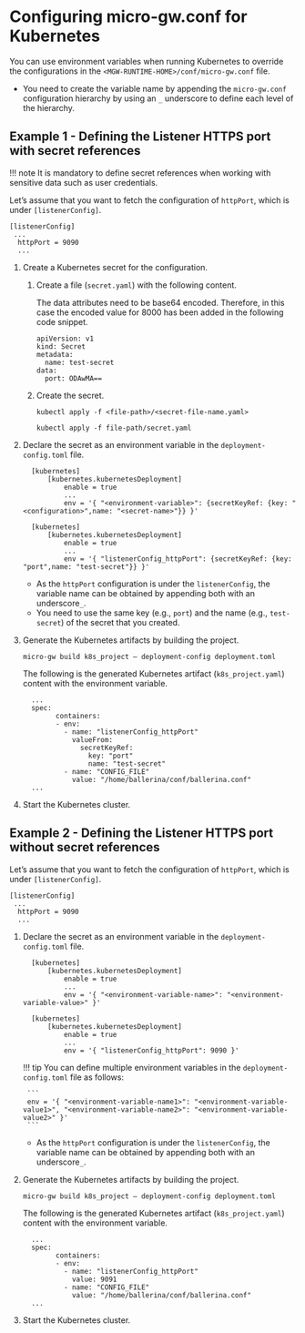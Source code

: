 # Configuring micro-gw.conf for Kubernetes

You can use environment variables when running Kubernetes to override the configurations in the `<MGW-RUNTIME-HOME>/conf/micro-gw.conf` file.

- You need to create the variable name by appending the `micro-gw.conf` configuration hierarchy by using an `_` underscore to define each level of the hierarchy.

## Example 1 - Defining the Listener HTTPS port with secret references

!!! note
    It is mandatory to define secret references when working with sensitive data such as user credentials.

Let’s assume that you want to fetch the configuration of `httpPort`, which is under `[listenerConfig]`.

```
[listenerConfig]
 ...
  httpPort = 9090
  ...
```

1. Create a Kubernetes secret for the configuration.

     1. Create a file (`secret.yaml`) with the following content. 
         
         The data attributes need to be base64 encoded. Therefore, in this case the encoded value for 8000 has been added in the following code snippet.

         ```
         apiVersion: v1
         kind: Secret
         metadata:
           name: test-secret
         data:
           port: ODAwMA==
         ```

     2. Create the secret.
   
         ``` tab="Format"
         kubectl apply -f <file-path>/<secret-file-name.yaml>
         ```

         ``` tab="Example"
         kubectl apply -f file-path/secret.yaml
         ```

2. Declare the secret as an environment variable in the `deployment-config.toml` file.

    ``` tab="Format"
      [kubernetes]
          [kubernetes.kubernetesDeployment]
              enable = true
              ...
              env = '{ "<environment-variable>": {secretKeyRef: {key: "<configuration>",name: "<secret-name>"}} }'
    ```

    ``` tab="Example"
      [kubernetes]
          [kubernetes.kubernetesDeployment]
              enable = true
              ...
              env = '{ "listenerConfig_httpPort": {secretKeyRef: {key: "port",name: "test-secret"}} }'
    ```

     - As the `httpPort` configuration is under the `listenerConfig`, the variable name can be obtained by appending both with an underscore`_`.
     - You need to use the same key (e.g., `port`) and the name (e.g., `test-secret`) of the secret that you created.

3. Generate the Kubernetes artifacts by building the project.

     ```
     micro-gw build k8s_project — deployment-config deployment.toml
     ```

     The following is the generated Kubernetes artifact (`k8s_project.yaml`) content with the environment variable.

    ```
      ...
      spec:
            containers:
            - env:
              - name: "listenerConfig_httpPort"
                valueFrom:
                  secretKeyRef:
                    key: "port"
                    name: "test-secret"
              - name: "CONFIG_FILE"
                value: "/home/ballerina/conf/ballerina.conf"
      ...
    ```

4. Start the Kubernetes cluster.

## Example 2 - Defining the Listener HTTPS port without secret references

Let’s assume that you want to fetch the configuration of `httpPort`, which is under `[listenerConfig]`.

```
[listenerConfig]
 ...
  httpPort = 9090
  ...
```

1. Declare the secret as an environment variable in the `deployment-config.toml` file.

    ``` tab="Format"
      [kubernetes]
          [kubernetes.kubernetesDeployment]
              enable = true
              ...
              env = '{ "<environment-variable-name>": "<environment-variable-value>" }'
    ```

    ``` tab="Example"
      [kubernetes]
          [kubernetes.kubernetesDeployment]
              enable = true
              ...
              env = '{ "listenerConfig_httpPort": 9090 }'
    ```

    !!! tip
        You can define multiple environment variables in the `deployment-config.toml` file as follows:

        ```
        env = '{ "<environment-variable-name1>": "<environment-variable-value1>", "<environment-variable-name2>": "<environment-variable-value2>" }'
        ```

     - As the `httpPort` configuration is under the `listenerConfig`, the variable name can be obtained by appending both with an underscore`_`.
     
2. Generate the Kubernetes artifacts by building the project.

     ```
     micro-gw build k8s_project — deployment-config deployment.toml
     ```

     The following is the generated Kubernetes artifact (`k8s_project.yaml`) content with the environment variable.

    ```
      ...
      spec:
            containers:
            - env:
              - name: "listenerConfig_httpPort"
                value: 9091
              - name: "CONFIG_FILE"
                value: "/home/ballerina/conf/ballerina.conf"
      ...
    ```

3. Start the Kubernetes cluster.

